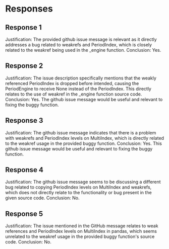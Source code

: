 # Responses
## Response 1
Justification: The provided github issue message is relevant as it directly addresses a bug related to weakrefs and PeriodIndex, which is closely related to the weakref being used in the _engine function.
Conclusion: Yes.

## Response 2
Justification: The issue description specifically mentions that the weakly referenced PeriodIndex is dropped before intended, causing the PeriodEngine to receive None instead of the PeriodIndex. This directly relates to the use of weakref in the _engine function source code.
Conclusion: Yes. The github issue message would be useful and relevant to fixing the buggy function.

## Response 3
Justification: The github issue message indicates that there is a problem with weakrefs and PeriodIndex levels on MultiIndex, which is directly related to the weakref usage in the provided buggy function.
Conclusion: Yes. This github issue message would be useful and relevant to fixing the buggy function.

## Response 4
Justification: The github issue message seems to be discussing a different bug related to copying PeriodIndex levels on MultiIndex and weakrefs, which does not directly relate to the functionality or bug present in the given source code.
Conclusion: No.

## Response 5
Justification: The issue mentioned in the GitHub message relates to weak references and PeriodIndex levels on MultiIndex in pandas, which seems unrelated to the weakref usage in the provided buggy function's source code. 
Conclusion: No.

